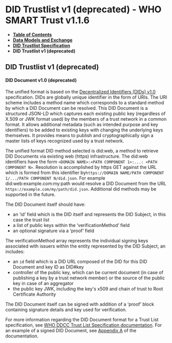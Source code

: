 # DID Trustlist v1 (deprecated) - WHO SMART Trust v1.1.6

* [**Table of Contents**](toc.md)
* [**Data Models and Exchange**](data_exchange.md)
* [**DID Trustlist Specification**](concepts_did.md)
* **DID Trustlist v1 (deprecated)**

## DID Trustlist v1 (deprecated)

#### DID Document v1.0 (deprecated)

The unified format is based on the [Decentralized Identifiers (DIDs) v1.0](https://www.w3.org/TR/did-core/) specification. DIDs are globally unique identifier in the form of URIs. The URI scheme includes a method name which corresponds to a standard method by which a DID Document can be resolved. This DID Document is a structured JSON-LD which captures each existing public key (regardless of X.509 or JWK format used) by the members of a trust network in a common format. It allows additional metadata (such as intended purpose and key identifiers) to be added to existing keys with changing the underlying keys themselves​. It provides means to publish and cryptographically sign a master lists of keys recognized used by a trust network.

The unified format DID method selected is did:web, a method to retrieve DID Documents via existing web (https) infrastructure​. ​The did:web identifiers have the form `<DOMAIN NAME>:<PATH COMPONENT 1>:...: <PATH COMPONENT N>`​. Resolution is accomplished by https GET against the URL which is formed from this identifier by​ `https://​DOMAIN NAME/PATH COMPONENT 1/.../PATH COMPONENT N/did.json`. For example did:web:example.com:my:path would resolve a DID Document from the URL `https://example.com/my/path/did.json`​. Additional did methods may be supported in the future.

The DID Document itself should have:​

* an ‘id’ field which is the DID itself and represents the DID Subject, in this case the trust list
* a list of public keys within the ‘verificationMethod’ field​
* an optional signature via a ‘proof’ field​

The verificationMethod array represents the individual signing keys associated with issuers within the entity represented by the DID Subject, an includes:

* an `id` field which is a DID URL composed of the DID for this DID Document and key ID as ​DID#key
* controller of the public key, which can be current document (in case of publishing a key by a trust network member) or the source of the public key in case of an aggregator
* the public key JWK, including the key's x509 and chain of trust to Root Certificate Authority​

The DID Document itself can be signed with addition of a ‘proof’ block containing signature details and key used for verification.

For more information regarding the DID Document format for a Trust List specification, see [WHO DDCC Trust List Specification documentation](https://github.com/WorldHealthOrganization/ddcc-trust/blob/main/TrustListSpecification.md#leading-contender-did-document). For an example of a signed DID Document, see [Appendix A](https://github.com/WorldHealthOrganization/ddcc-trust/blob/main/TrustListSpecification.md#appendix-a-signed-did-document-for-x509-enabled-trust-lists-of-leaf-keys) of the documentation.

